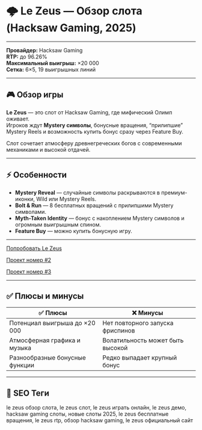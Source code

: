 # 🌩️ Le Zeus — Обзор слота (Hacksaw Gaming, 2025)

---

**Провайдер:** Hacksaw Gaming  
**RTP:** до 96.26%  
**Максимальный выигрыш:** ×20 000  
**Сетка:** 6×5, 19 выигрышных линий  

---

## 🎮 Обзор игры

**Le Zeus** — это слот от Hacksaw Gaming, где мифический Олимп оживает.  
Игроков ждут **Mystery символы**, бонусные вращения, “прилипшие” Mystery Reels и возможность купить бонус сразу через Feature Buy.  

Слот сочетает атмосферу древнегреческих богов с современными механиками и высокой отдачей.  

---

## ⚡ Особенности

- **Mystery Reveal** — случайные символы раскрываются в премиум-иконки, Wild или Mystery Reels.  
- **Bolt & Run** — 8 бесплатных вращений с прилипшими Mystery символами.  
- **Myth-Taken Identity** — бонус с накоплением Mystery символов и огромным выигрышным спином.  
- **Feature Buy** — можно купить бонусную игру.  

---


[Попробовать Le Zeus](https://k56thc2itt.com/?serial=36018&creative_id=1246&anid=SENTINO&path=registration&retentionId=a8aecea0-2dac-41a0-82ca-59e0cf53f33f&utm_source=russia&utm_medium=Alina&utm_campaign=KingQONK&utm_term=SENTINO) <br>

[Проект номер #2](https://k56thc2itt.com/?serial=47116&creative_id=1286&anid=SENTINO&path=registration&retentionId=6ea75dae-5fbe-4550-b662-b83e4600a165&utm_source=russia&utm_medium=Alina&utm_campaign=KingQONK&utm_term=SENTINO) <br>

[Проект номер #3](https://k56thc2itt.com/?serial=47117&creative_id=1288&anid=SENTINO&path=registration&retentionId=fd9d3881-a949-47f0-9752-99fc8d620f27&utm_source=russia&utm_medium=Alina&utm_campaign=KingQONK&utm_term=SENTINO) <br>

---

## ✅ Плюсы и минусы

| ✅ Плюсы | ❌ Минусы |
|---------|----------|
| Потенциал выигрыша до ×20 000 | Нет повторного запуска фриспинов |
| Атмосферная графика и музыка | Волатильность может быть высокой |
| Разнообразные бонусные функции | Редко выпадает крупный бонус |

---

## 🧠 SEO Теги

le zeus обзор слота, le zeus слот, le zeus играть онлайн, le zeus демо, hacksaw gaming слоты, новые слоты 2025, le zeus бесплатные вращения, le zeus rtp, обзор hacksaw gaming, le zeus официальный сайт  
